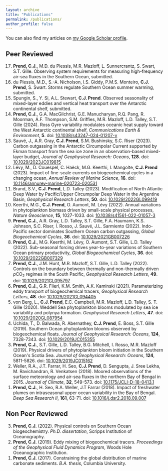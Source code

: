 ```yaml
---
layout: archive
title: "Publications"
permalink: /publications/
author_profile: false
---
```


You can also find my articles on <u><a href="https://scholar.google.com/citations?user=uyiGX5kAAAAJ&hl=en">my Google Scholar profile</a></u>.

## Peer Reviewed
<ol reversed>
  <li><b>Prend, C.J.</b>, M.D. du Plessis, M.R. Mazloff, L. Sunnercrantz, S. Swart, S.T. Gille. Observing system requirements for measuring high-frequency air-sea fluxes in the Southern Ocean, submitted.</li>
  <li>du Plessis, M.D., S.-A. Nicholson, I.S. Giddy, P.M.S. Monteiro, <b>C.J. Prend</b>, S. Swart. Storms regulate Southern Ocean summer warming, submitted.</li>
  <li>Spungin, S., Y. Si, A.L. Stewart, <b>C.J. Prend</b>. Observed seasonality of mixed-layer eddies and vertical heat transport over the Antarctic continental shelf, submitted.</li>
  <li><b>Prend, C.J.</b>, G.A. MacGilchrist, G.E. Manucharyan, R.Q. Pang, R. Moorman, A.F. Thompson, S.M. Griffies, M.R. Mazloff, L.D. Talley, S.T. Gille (2024). Ross Gyre variability modulates oceanic heat supply toward the West Antarctic continental shelf, <em>Communications Earth & Environment</em>, <b>5</b>. doi: <a href="https://www.nature.com/articles/s43247-024-01207-y">10.1038/s43247-024-01207-y</a></li>
  <li>Sauvé, J., A.R. Gray, <b>C.J. Prend</b>, S.M. Bushinsky, S.C. Riser (2023). Carbon outgassing in the Antarctic Circumpolar Current supported by Ekman transport from the sea ice zone in an observation-based mixed-layer budget, <em>Journal of Geophysical Research: Oceans</em>, <b>128</b>. doi: <a href="https://agupubs.onlinelibrary.wiley.com/doi/10.1029/2023JC019815">10.1029/2023JC019815</a></li>
  <li>Lévy, M., D. Couespel, C. Haëck, M.G. Keerthi, I. Mangolte, <b>C.J. Prend</b> (2023). Impact of fine-scale currents on biogeochemical cycles in a changing ocean, <em>Annual Review of Marine Science</em>, <b>16</b>.  doi: <a href="https://www.annualreviews.org/doi/abs/10.1146/annurev-marine-020723-020531">10.1146/annurev-marine-020723-020531</a></li>
  <li>Brand, S.V., <b>C.J. Prend</b>, L.D. Talley (2023). Modification of North Atlantic Deep Water by Pacific/Upper Circumpolar Deep Water in the Argentine Basin, <em>Geophysical Research Letters</em>, <b>50</b>. doi: <a href="https://agupubs.onlinelibrary.wiley.com/doi/abs/10.1029/2022GL099419">10.1029/2022GL099419</a></li>
  <li>Keerthi, M.G., <b>C.J. Prend</b>, O. Aumont, M. Lévy (2022). Annual variations in phytoplankton biomass driven by small-scale physical processes, <em>Nature Geoscience</em>, <b>15</b>, 1027-1033. doi: <a href="https://www.nature.com/articles/s41561-022-01057-3">10.1038/s41561-022-01057-3</a></li>
  <li><b>Prend, C.J.</b>, A.R. Gray, L.D. Talley, S.T. Gille, F.A. Haumann, K.S. Johnson, S.C. Riser, I. Rosso, J. Sauvé, J.L. Sarmiento (2022). Indo-Pacific sector dominates Southern Ocean carbon outgassing, <em>Global Biogeochemical Cycles</em>, <b>36</b>. doi: <a href="https://agupubs.onlinelibrary.wiley.com/doi/10.1029/2021GB007226">10.1029/2021GB007226</a></li>
  <li><b>Prend, C.J.</b>, M.G. Keerthi, M. Lévy, O. Aumont, S.T. Gille, L.D. Talley (2022). Sub-seasonal forcing drives year-to-year variations of Southern Ocean primary productivity, <em>Global Biogeochemical Cycles</em>, <b>36</b>. doi: <a href="https://agupubs.onlinelibrary.wiley.com/doi/10.1029/2022GB007329">10.1029/2022GB007329</a></li>
  <li><b>Prend, C.J.</b>, J.M. Hunt, M.R. Mazloff, S.T. Gille, L.D. Talley (2022). Controls on the boundary between thermally and non-thermally driven <em>p</em>CO<sub>2</sub> regimes in the South Pacific, <em>Geophysical Research Letters</em>, <b>49</b>. doi: <a href="https://agupubs.onlinelibrary.wiley.com/doi/10.1029/2021GL095797">10.1029/2021GL095797</a></li>
  <li><b>Prend, C.J.</b>, G.R. Flierl, K.M. Smith, A.K. Kaminski (2021). Parameterizing eddy transport of biogeochemical tracers, <em>Geophysical Research Letters</em>, <b>48</b>. doi: <a href="https://agupubs.onlinelibrary.wiley.com/doi/10.1029/2021GL094405">10.1029/2021GL094405</a></li>
  <li>von Berg, L., <b>C.J. Prend</b>, E.C. Campbell, M.R. Mazloff, L.D. Talley, S. T. Gille (2020). Weddell Sea phytoplankton blooms modulated by sea ice variability and polynya formation. <em>Geophysical Research Letters</em>, <b>47</b>. doi: <a href="https://agupubs.onlinelibrary.wiley.com/doi/abs/10.1029/2020GL087954">10.1029/2020GL087954</a></li>
  <li>Uchida, T., D. Balwada, R. Abernathey, <b>C.J. Prend</b>, E. Boss, S.T. Gille (2019). Southern Ocean phytoplankton blooms observed by biogeochemical floats. <em>Journal of Geophysical Research: Oceans</em>, <b>124</b>, 7328-7343. doi: <a href="https://agupubs.onlinelibrary.wiley.com/doi/full/10.1029/2019JC015355">10.1029/2019JC015355</a></li>
  <li><b>Prend, C.J.</b>, S.T. Gille, L.D. Talley, B.G. Mitchell, I. Rosso, M.R. Mazloff (2019). Physical drivers of phytoplankton bloom initiation in the Southern Ocean's Scotia Sea. <em>Journal of Geophysical Research: Oceans</em>, <b>124</b>, 5811-5826. doi: <a href="https://agupubs.onlinelibrary.wiley.com/doi/full/10.1029/2019JC015162">10.1029/2019JC015162</a></li>
  <li>Weller, R.A., J.T. Farrar, H. Seo, <b>C.J. Prend</b>, D. Sengupta, J. Sree Lekha, M. Ravichandran, R. Venkatsen (2018). Moored observations of the surface meteorology and air-sea fluxes in the northern Bay of Bengal in 2015. <em>Journal of Climate</em>, <b>32</b>, 549-573. doi: <a href="https://journals.ametsoc.org/doi/abs/10.1175/JCLI-D-18-0413.1">10.1175/JCLI-D-18-0413.1</a></li>
  <li><b>Prend, C.J.</b>, H. Seo, R.A. Weller, J.T Farrar (2018). Impact of freshwater plumes on intraseasonal upper ocean variability in the Bay of Bengal. <em>Deep Sea Research II</em>, <b>161</b>, 63-71. doi: <a href="https://www.sciencedirect.com/science/article/pii/S0967064517304010?via%3Dihub">10.1016/j.dsr2.2018.09.007</a></li>
</ol>

## Non Peer Reviewed
<ol reversed>
  <li><b>Prend, C.J.</b> (2022). Physical controls on Southern Ocean biogeochemistry. <em>Ph.D. dissertation</em>, Scripps Institution of Oceanography.</li>
  <li><b>Prend, C.J.</b> (2019). Eddy mixing of biogeochemical tracers. <em>Proceedings of the Geophysical Fluid Dynamics Program</em>, Woods Hole Oceanographic Institution.</li>
  <li><b>Prend, C.J.</b> (2017). Constraining the global distribution of marine carbonate sediments. <em>B.A. thesis</em>, Columbia University.</li>
</ol>
